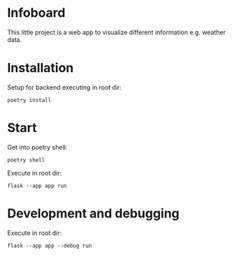 # Infoboard
This little project is a web app to visualize different information e.g. weather data.


# Installation
Setup for backend executing in root dir:
```
poetry install
```


# Start
Get into poetry shell:
```
poetry shell
```
Execute in root dir:
```
flask --app app run
```


# Development and debugging
Execute in root dir:
```
flask --app app --debug run
```
